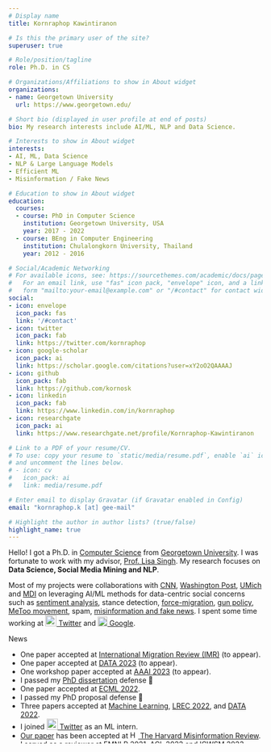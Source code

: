 ```yaml
---
# Display name
title: Kornraphop Kawintiranon

# Is this the primary user of the site?
superuser: true

# Role/position/tagline
role: Ph.D. in CS

# Organizations/Affiliations to show in About widget
organizations:
- name: Georgetown University
  url: https://www.georgetown.edu/

# Short bio (displayed in user profile at end of posts)
bio: My research interests include AI/ML, NLP and Data Science.

# Interests to show in About widget
interests:
- AI, ML, Data Science
- NLP & Large Language Models
- Efficient ML
- Misinformation / Fake News

# Education to show in About widget
education:
  courses:
  - course: PhD in Computer Science
    institution: Georgetown University, USA
    year: 2017 - 2022
  - course: BEng in Computer Engineering
    institution: Chulalongkorn University, Thailand
    year: 2012 - 2016

# Social/Academic Networking
# For available icons, see: https://sourcethemes.com/academic/docs/page-builder/#icons
#   For an email link, use "fas" icon pack, "envelope" icon, and a link in the
#   form "mailto:your-email@example.com" or "/#contact" for contact widget.
social:
- icon: envelope
  icon_pack: fas
  link: '/#contact'
- icon: twitter
  icon_pack: fab
  link: https://twitter.com/kornraphop
- icon: google-scholar
  icon_pack: ai
  link: https://scholar.google.com/citations?user=xY2oO2QAAAAJ
- icon: github
  icon_pack: fab
  link: https://github.com/kornosk
- icon: linkedin
  icon_pack: fab
  link: https://www.linkedin.com/in/kornraphop
- icon: researchgate
  icon_pack: ai
  link: https://www.researchgate.net/profile/Kornraphop-Kawintiranon

# Link to a PDF of your resume/CV.
# To use: copy your resume to `static/media/resume.pdf`, enable `ai` icons in `params.toml`, 
# and uncomment the lines below.
# - icon: cv
#   icon_pack: ai
#   link: media/resume.pdf

# Enter email to display Gravatar (if Gravatar enabled in Config)
email: "kornraphop.k [at] gee-mail"

# Highlight the author in author lists? (true/false)
highlight_name: true
---
```


Hello! I got a Ph.D. in <a href="https://cs.georgetown.edu" title="Department of Computer Science – Georgetown University" target="_blank">Computer Science</a> from <a href="https://www.georgetown.edu" title="Georgetown University" target="_blank">Georgetown University</a>. I was fortunate to work with my advisor, <a href="http://people.cs.georgetown.edu/~singh" title="Prof. Lisa Singh" target="_blank">Prof. Lisa Singh</a>. My research focuses on **Data Science, Social Media Mining and NLP**.

Most of my projects were collaborations with <a href="https://www.cnn.com" target="_blank">CNN</a>, <a href="https://www.washingtonpost.com" target="_blank">Washington Post</a>, <a href="https://www.si.umich.edu/" target="_blank">UMich</a> and <a href="https://mccourt.georgetown.edu/research/the-massive-data-institute/" target="_blank">MDI</a> on leveraging AI/ML methods for data-centric social concerns such as <a href="https://s3mc.org/political-communication/election-2020-project/sentiment-analyses/" target="_blank">sentiment analysis</a>, stance detection, <a href="http://forcedmigration.cs.georgetown.edu/index.html" target="_blank">force-migration</a>, <a href="http://gunresearch.georgetown.domains/" target="_blank">gun policy</a>, <a href="https://metoo.georgetown.domains/" target="_blank">MeToo movement</a>, spam, <a href="https://s3mc.org/misinformation/">misinformation and fake news</a>. I spent some time working at <a href="https://about.twitter.com"  target="_blank"><img src="img/twitter-logo.png" title="Twitter" style="width:22px; margin:0px; display: inline; vertical-align: -7%;"/> Twitter</a> and <a href="https://research.google/teams/cloud-ai/" target="_blank"><img src="img/google-logo.svg" title="Google" style="width:19px; margin:0px; display: inline; vertical-align: -7%;"/> Google</a>.

<!--{{< icon name="download" pack="fas" >}} Download my {{< staticref "media/demo_resume.pdf" "newtab" >}}resumé{{< /staticref >}}.-->

<div class="section-subheading">News</div>
<ul class="ul-interests" style="height: 185px; overflow-y: scroll;">
  <li>One paper accepted at <a href="https://cmsny.org/research-and-policy/international-migration-review/" target="_blank">International Migration Review (IMR)</a> (to appear).</li>
  <li>One paper accepted at <a href="https://data.scitevents.org/Home.aspx" target="_blank">DATA 2023</a> (to appear).</li>
  <li>One workshop paper accepted at <a href="https://aaai.org/Conferences/AAAI-23/" target="_blank">AAAI 2023</a> (to appear).</li>
  <li>I passed my <a href="/publication/2022-thesis" target="_blank">PhD dissertation</a> defense 🎉</li>
  <li>One paper accepted at <a href="/publication/2022-ecml" target="_blank">ECML 2022</a>.</li>
  <li>I passed my PhD proposal defense 🎉</li>
  <li>Three papers accepted at <a href="/publication/2022-mlj" target="_blank">Machine Learning</a>, <a href="/publication/2022-lrec" target="_blank">LREC 2022</a>, and <a href="/publication/2022-DATA" target="_blank">DATA 2022</a>.</li>
  <li>I joined <a href="https://about.twitter.com"  target="_blank"><img src="img/twitter-logo.png" title="Twitter" style="width:22px; margin:0px; display: inline; vertical-align: -7%;"/> Twitter</a> as an ML intern.</li>
  <li><a href="https://doi.org/10.37016/mr-2020-84" target="_blank">Our paper</a> has been accepted at <a href="https://misinforeview.hks.harvard.edu/" target="_blank"><img src="img/hks-logo.png" title="HKS" style="width:16px; margin:0px; display: inline; vertical-align: -7%;"/> The Harvard Misinformation Review</a>.</li>
  <li>I served as a reviewer at <a href="https://2021.emnlp.org/" target="_blank">EMNLP 2021</a>, <a href="https://www.2022.aclweb.org/" target="_blank">ACL 2022</a> and <a href="http://www.wikicfp.com/cfp/servlet/event.showcfp?eventid=158732&copyownerid=2468" target="_blank">ICWSM 2023</a>.</li>
  <li><p>I joined <a href="https://research.google/teams/cloud-ai/" target="_blank"><img src="img/google-logo.svg" title="Google" style="width:19px; margin:0px; display: inline; vertical-align: -7%;"/> Google Cloud AI</a> as a PhD intern.</p></li>
  <!--<li><p>I joined <img src="img/google-automl.png" title="Google AutoML" style="width:20px; margin:0px; display: inline; vertical-align: -7%;"/> <a href="https://cloud.google.com/automl" target="_blank">AutoML</a> team in <img src="img/google-logo.svg" title="Google" style="width:18px; margin:0px; display: inline; vertical-align: -7%;"/> <a href="https://research.google/teams/cloud-ai/" target="_blank">Google Cloud AI</a> as a PhD intern.</p></li>-->
  <li><a href="https://www.aclweb.org/anthology/2021.naacl-main.376" target="_blank">Our paper</a> has been accepted as a long paper at <a href="https://2021.naacl.org/program/accepted/">NAACL 2021</a>.</li>
  <li>Our project with <img src="img/cnn-logo.png" title="CNN" style="height:18px; margin:0px; display: inline; vertical-align: -5%;"/> known as <a href="https://www.cnn.com/2020/08/16/politics/election-2020-polls-biden-trump-breakthrough/index.html" target="_blank">The Breakthrough</a> is reported weekly on CNN Politics</a>.</li>
  <li><a href="https://rdcu.be/ciVp0" target="_blank">Our paper</a> has been published in the <a href="https://www.springer.com/journal/42001" target="_blank">Journal of Computational Social Science</a>.</li>
  <li>Our work about COVID-19 misinformation was reported on <img src="img/washington-post-logo.jpg" title="Washington Post" style="height:18px; margin:0px; display: inline; vertical-align: -5%;"/> <a href="https://www.washingtonpost.com/politics/2020/05/07/americans-are-fighting-coronavirus-misinformation-social-media" target="_blank">Washington Post</a>.</li>
  <li>Started building this web page.</li>
</ul>